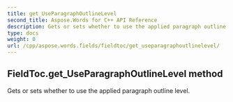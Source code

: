 ```yaml
---
title: get_UseParagraphOutlineLevel
second_title: Aspose.Words for C++ API Reference
description: Gets or sets whether to use the applied paragraph outline level. 
type: docs
weight: 0
url: /cpp/aspose.words.fields/fieldtoc/get_useparagraphoutlinelevel/
---
```

## FieldToc.get_UseParagraphOutlineLevel method


Gets or sets whether to use the applied paragraph outline level. 

